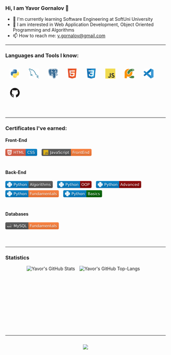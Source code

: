 ### Hi, I am Yavor Gornalov 👋
- 🌱 I'm currently learning Software Engineering at SoftUni University
- 🔭 I am interested in Web Application Development, Object Oriented Programming and Algorithms
- 📫 How to reach me: y.gornalov@gmail.com
<hr />

### Languages and Tools I know:
<div style="display: flex; flex-wrap: wrap">
  <img align="left" alt="python" height="32px" src="./icons/python_original_ico.svg" style="padding:1em;" />
  <img align="left" alt="mysql" height="32px" src="./icons/mysql_original_ico.svg" style="padding:1em;" />
  <img align="left" alt="postgresql" height="32px" src="./icons/postgresql_plain_ico.svg" style="padding:1em;" />
  <img align="left" alt="html5" height="32px" src="./icons/html5_original_ico.svg" style="padding:1em;" />
  <img align="left" alt="css3" height="32px" src="./icons/css3_original_ico.svg" style="padding:1em;" />
  <img align="left" alt="javascript" height="32px" src="./icons/javascript_original_ico.svg" style="padding:1em;" />
  <img align="left" alt="pycharm" height="32px" src="./icons/pycharm_original_ico.svg" style="padding:1em;" />
  <img align="left" alt="vscode" height="32px" src="./icons/vscode_original_ico.svg" style="padding:1em;" />
  <img align="left" alt="github" height="32px" src="./icons/github_original_ico.svg" style="padding:1em; " />
</div>
<br />
<br />
<hr />

### Certificates I've earned:
#### Front-End
<div style="display: flex; flex-wrap: wrap">
  <!-- https://img.shields.io/badge/Python-OOP-darkred?logo=Python&labelColor=blue&logoColor=white&style=flat -->
  <a href="./certificates/html_css_cert.jpeg"><img align="left" alt="html & css" height="22px" src="./badges/html_css_badge.svg" style="padding-right:1em; padding-bottom:0.5em;"/></a>
<!--   https://img.shields.io/badge/JavaScript-FrontEnd-orange?logo=Javascript&labelColor=grey&logoColor=yellow&style=flat -->
  <a href="./certificates/js_front_end_cert.jpeg"><img align="left" alt="js front-end" height="22px" src="./badges/js_front_end_badge.svg" style="padding-right:1em; padding-bottom:0.5em;"/></a>
</div>
<br />

#### Back-End
<div style="display: flex; flex-wrap: wrap">
  <!-- https://img.shields.io/badge/Python-OOP-darkred?logo=Python&labelColor=blue&logoColor=white&style=flat -->
  <a href="./certificates/python_algorithms_cert.jpeg"><img align="left" alt="algorithms" height="22px" src="./badges/python_algorithms_badge.svg" style="padding-right:1em; padding-bottom:0.5em;"/></a>
  <a href="./certificates/python_oop_cert.jpeg"><img align="left" alt="python oop" height="22px" src="./badges/python_oop_badge.svg" style="padding-right:1em; padding-bottom:0.5em;"/></a>
  <a href="./certificates/python_advanced_cert.jpeg"><img align="left" alt="python advanced" height="22px" src="./badges/python_advanced_badge.svg" style="padding-right:1em; padding-bottom:0.5em;"/></a>
  <a href="./certificates/python_fundamentals_cert.jpeg"><img align="left" alt="python fundamentals" height="22px" src="./badges/python_fundamentals_badge.svg" style="padding-right:1em; padding-bottom:0.5em;"/></a>
  <a href="./certificates/python_basics_cert.jpeg"><img align="left" alt="python basics" height="22px" src="./badges/python_basics_badge.svg" style="padding-right:1em; padding-bottom:0.5em;"/></a>
</div>
<br />

#### Databases
<div style="display: flex; flex-wrap: wrap">
  <a href="./certificates/mysql_fundamentals_cert.jpeg"><img align="left" alt="mysql" height="22px" src="./badges/mysql_fundamentals_badge.svg" style="padding-right:1em; padding-bottom:0.5em;"/></a>

</div>
<br />
<br />
<hr />

### Statistics
<div align="center" style="display: flex; flex-wrap: wrap; justify-content: center;">
  <img height=180 align="center" alt="Yavor's GitHub Stats" src="https://streak-stats.demolab.com?user=yavor-gornalov&theme=dark&border_radius=4.4&background=45%2C09131B%2C09131B&border=0C1A25" style="padding-right:1em; padding-bottom:0.5em;"/>
  <img height=180 align="center" alt="Yavor's GitHub Top-Langs" src="https://github-readme-stats-git-masterrstaa-rickstaa.vercel.app/api/top-langs/?username=yavor-gornalov&layout=compact&hide_border=false&title_color=ff652f&icon_color=FFE400&bg_color=09131B&text_color=ffffff&border_color=0c1a25" style="padding-right:1em; padding-bottom:0.5em;"/>
</div>
<br />
<hr />

<div align="center">
  <img src="https://komarev.com/ghpvc/?username=yavor-gornalov&style=flat-square" style="padding-top:1em; padding-bottom:1em;"/>
</div>
<br />


<!--
**yavor-gornalov/yavor-gornalov** is a ✨ _special_ ✨ repository because its `README.md` (this file) appears on your GitHub profile.

Here are some ideas to get you started:

- 🔭 I’m currently working on ...
- 🌱 I’m currently learning ...
- 👯 I’m looking to collaborate on ...
- 🤔 I’m looking for help with ...
- 💬 Ask me about ...
- 📫 How to reach me: ...
- 😄 Pronouns: ...
- ⚡ Fun fact: ...
-->
